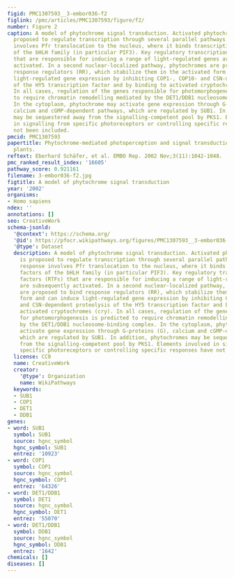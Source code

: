 ```yaml
---
figid: PMC1307593__3-embor036-f2
figlink: /pmc/articles/PMC1307593/figure/f2/
number: Figure 2
caption: A model of phytochrome signal transduction. Activated phytochrome (Pfr) is
  proposed to regulate transcription through several parallel pathways. A rapid response
  involves Pfr translocation to the nucleus, where it binds transcription factors
  of the bHLH family (in particular PIF3). Key regulatory transcription factors (RTFs)
  that are responsible for inducing a range of light-regulated genes are subsequently
  activated. In a second nuclear-localized pathway, phytochromes are proposed to bind
  response regulators (RR), which stabilize them in the activated form and can induce
  light-regulated gene expression by inhibiting COP1-, COP10- and CSN-dependent proteolysis
  of the HY5 transcription factor and by binding to activated cryptochromes (cry).
  In all cases, regulation of the genes responsible for photomorphogenesis is predicted
  to require chromatin remodelling mediated by the DET1/DDB1 nucleosome-binding complex.
  In the cytoplasm, phytochrome may activate gene expression through G-proteins (G),
  calcium and cGMP-dependent pathways, which are regulated by SUB1. In addition, phytochromes
  may be sequestered away from the signalling-competent pool by PKS1. Elements involved
  in signalling from specific photoreceptors or controlling specific responses have
  not been included.
pmcid: PMC1307593
papertitle: Phytochrome-mediated photoperception and signal transduction in higher
  plants.
reftext: Eberhard Schäfer, et al. EMBO Rep. 2002 Nov;3(11):1042-1048.
pmc_ranked_result_index: '16605'
pathway_score: 0.921161
filename: 3-embor036-f2.jpg
figtitle: A model of phytochrome signal transduction
year: '2002'
organisms:
- Homo sapiens
ndex: ''
annotations: []
seo: CreativeWork
schema-jsonld:
  '@context': https://schema.org/
  '@id': https://pfocr.wikipathways.org/figures/PMC1307593__3-embor036-f2.html
  '@type': Dataset
  description: A model of phytochrome signal transduction. Activated phytochrome (Pfr)
    is proposed to regulate transcription through several parallel pathways. A rapid
    response involves Pfr translocation to the nucleus, where it binds transcription
    factors of the bHLH family (in particular PIF3). Key regulatory transcription
    factors (RTFs) that are responsible for inducing a range of light-regulated genes
    are subsequently activated. In a second nuclear-localized pathway, phytochromes
    are proposed to bind response regulators (RR), which stabilize them in the activated
    form and can induce light-regulated gene expression by inhibiting COP1-, COP10-
    and CSN-dependent proteolysis of the HY5 transcription factor and by binding to
    activated cryptochromes (cry). In all cases, regulation of the genes responsible
    for photomorphogenesis is predicted to require chromatin remodelling mediated
    by the DET1/DDB1 nucleosome-binding complex. In the cytoplasm, phytochrome may
    activate gene expression through G-proteins (G), calcium and cGMP-dependent pathways,
    which are regulated by SUB1. In addition, phytochromes may be sequestered away
    from the signalling-competent pool by PKS1. Elements involved in signalling from
    specific photoreceptors or controlling specific responses have not been included.
  license: CC0
  name: CreativeWork
  creator:
    '@type': Organization
    name: WikiPathways
  keywords:
  - SUB1
  - COP1
  - DET1
  - DDB1
genes:
- word: SUB1
  symbol: SUB1
  source: hgnc_symbol
  hgnc_symbol: SUB1
  entrez: '10923'
- word: COP1
  symbol: COP1
  source: hgnc_symbol
  hgnc_symbol: COP1
  entrez: '64326'
- word: DET1/DDB1
  symbol: DET1
  source: hgnc_symbol
  hgnc_symbol: DET1
  entrez: '55070'
- word: DET1/DDB1
  symbol: DDB1
  source: hgnc_symbol
  hgnc_symbol: DDB1
  entrez: '1642'
chemicals: []
diseases: []
---
```

